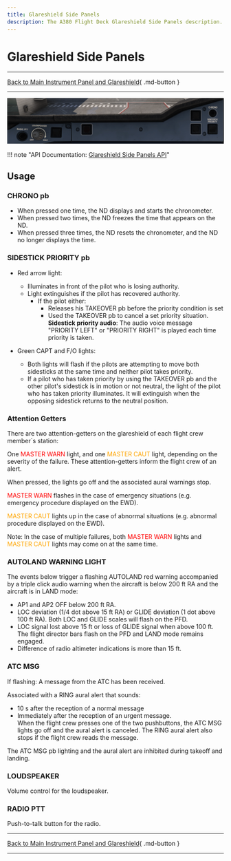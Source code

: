 ```yaml
---
title: Glareshield Side Panels
description: The A380 Flight Deck Glareshield Side Panels description.
---
```


# Glareshield Side Panels

---

[Back to Main Instrument Panel and Glareshield](../overviews/main-glare.md){ .md-button }

---

![img.png](../../../assets/a380x-briefing/flight-deck/glare/glareshield-side.png)

!!! note "API Documentation: [Glareshield Side Panels API](../../../../../aircraft/a380x/a380x-api/a380x-flight-deck-api.md#glareshield-side-panel)"

## Usage

### CHRONO pb

- When pressed one time, the ND displays and starts the chronometer.
- When pressed two times, the ND freezes the time that appears on the ND.
- When pressed three times, the ND resets the chronometer, and the ND no longer displays the time.

### SIDESTICK PRIORITY pb

- Red arrow light:
    - Illuminates in front of the pilot who is losing authority.
    - Light extinguishes if the pilot has recovered authority.
        - If the pilot either:
            - Releases his TAKEOVER pb before the priority condition is set
            - Used the TAKEOVER pb to cancel a set priority situation.<br/>
              **Sidestick priority audio**: The audio voice message "PRIORITY LEFT" or "PRIORITY RIGHT" is played each 
              time priority is taken.

- Green CAPT and F/O lights:
    - Both lights will flash if the pilots are attempting to move both sidesticks at the same time and neither pilot 
      takes priority.
    - If a pilot who has taken priority by using the TAKEOVER pb and the other pilot's sidestick is in motion or not 
      neutral, the light of the pilot who has taken priority illuminates. It will extinguish when the opposing sidestick 
      returns to the neutral position.

### Attention Getters

There are two attention-getters on the glareshield of each flight crew member\`s station:

One <span style="color:red;">MASTER WARN</span> light, and one <span style="color:orange;">MASTER CAUT</span> light,
depending on the severity of the failure. These attention-getters inform the flight crew of an alert.

When pressed, the lights go off and the associated aural warnings stop.

<span style="color:red;">MASTER WARN</span> flashes in the case of emergency situations (e.g. emergency procedure
displayed on the EWD).

<span style="color:orange;">MASTER CAUT</span> lights up in the case of abnormal situations (e.g. abnormal procedure
displayed on the EWD).

Note: In the case of multiple failures, both <span style="color:red;">MASTER WARN</span> lights and
<span style="color:orange;">MASTER CAUT</span> lights may come on at the same time.

### AUTOLAND WARNING LIGHT

The events below trigger a flashing AUTOLAND red warning accompanied by a triple click audio warning when the aircraft
is below 200 ft RA and the aircraft is in LAND mode:

- AP1 and AP2 OFF below 200 ft RA.
- LOC deviation (1/4 dot above 15 ft RA) or GLIDE deviation (1 dot above 100 ft RA). Both LOC and GLIDE scales will 
  flash on the PFD.
- LOC signal lost above 15 ft or loss of GLIDE signal when above 100 ft. The flight director bars flash on the PFD and 
  LAND mode remains engaged.
- Difference of radio altimeter indications is more than 15 ft.

### ATC MSG

If flashing: A message from the ATC has been received.

Associated with a RING aural alert that sounds:

- 10 s after the reception of a normal message
- Immediately after the reception of an urgent message.<br/>
  When the flight crew presses one of the two pushbuttons, the ATC MSG lights go off and the aural alert is canceled. 
  The RING aural alert also stops if the flight crew reads the message.

The ATC MSG pb lighting and the aural alert are inhibited during takeoff and landing.

### LOUDSPEAKER

Volume control for the loudspeaker.

### RADIO PTT

Push-to-talk button for the radio.

---

[Back to Main Instrument Panel and Glareshield](../overviews/main-glare.md){ .md-button }

---
